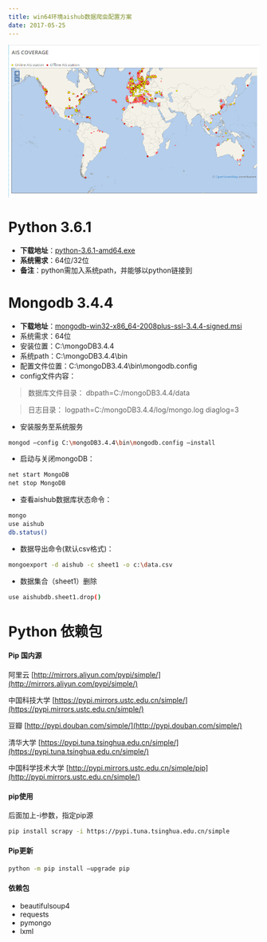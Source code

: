 ```yaml
---
title: win64环境aishub数据爬虫配置方案
date: 2017-05-25 
---
```


![](https://raw.githubusercontent.com/smilelc3/blog/main/images/win64环境aishub数据爬虫配置方案/20170525141021.png)

# Python 3.6.1

- **下载地址**：[python-3.6.1-amd64.exe](https://www.python.org/ftp/python/3.6.1/python-3.6.1-amd64.exe)
- **系统需求**：64位/32位
- **备注**：python需加入系统path，并能够以python链接到

# Mongodb 3.4.4

- **下载地址**：[mongodb-win32-x86_64-2008plus-ssl-3.4.4-signed.msi](https://fastdl.mongodb.org/win32/mongodb-win32-x86_64-2008plus-ssl-3.4.4-signed.msi)
- 系统需求：64位
- 安装位置：C:\\mongoDB3.4.4
- 系统path：C:\\mongoDB3.4.4\\bin
- 配置文件位置：C:\\mongoDB3.4.4\\bin\\mongodb.config
- config文件内容：

> 数据库文件目录：
>         dbpath=C:/mongoDB3.4.4/data

> 日志目录：
>         logpath=C:/mongoDB3.4.4/log/mongo.log
>         diaglog=3

- 安装服务至系统服务

```Bash
mongod –config C:\mongoDB3.4.4\bin\mongodb.config –install
```

- 启动与关闭mongoDB：       

```Bash
net start MongoDB
net stop MongoDB       
```

- 查看aishub数据库状态命令：

```Bash
mongo 
use aishub
db.status()
```

- 数据导出命令(默认csv格式)：

```Bash
mongoexport -d aishub -c sheet1 -o c:\data.csv
```

- 数据集合（sheet1）删除

```Bash
use aishubdb.sheet1.drop()
```

# Python 依赖包

#### Pip 国内源

阿里云 [http://mirrors.aliyun.com/pypi/simple/](http://mirrors.aliyun.com/pypi/simple/)

中国科技大学 [https://pypi.mirrors.ustc.edu.cn/simple/](https://pypi.mirrors.ustc.edu.cn/simple/)

豆瓣 [http://pypi.douban.com/simple/](http://pypi.douban.com/simple/)

清华大学 [https://pypi.tuna.tsinghua.edu.cn/simple/](https://pypi.tuna.tsinghua.edu.cn/simple/)

中国科学技术大学 [http://pypi.mirrors.ustc.edu.cn/simple/pip](http://pypi.mirrors.ustc.edu.cn/simple/)

#### pip使用

后面加上-i参数，指定pip源

```Bash
pip install scrapy -i https://pypi.tuna.tsinghua.edu.cn/simple
```

#### Pip更新 

```Bash
python -m pip install –upgrade pip 
```

#### 依赖包

- beautifulsoup4 
- requests 
- pymongo 
- lxml